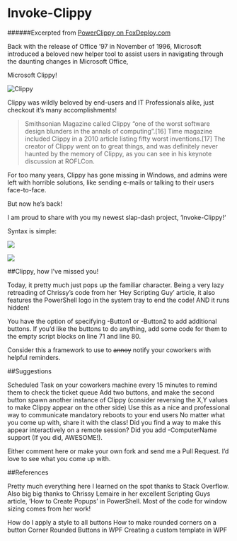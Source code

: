 # Invoke-Clippy

######Excerpted from [PowerClippy on FoxDeploy.com](https://foxdeploy.wordpress.com/?p=2646&preview=true)

Back with the release of Office ’97 in November of 1996, Microsoft introduced a beloved new helper tool to assist users in navigating through the daunting changes in Microsoft Office,

Microsoft Clippy!


![Clippy](https://foxdeploy.files.wordpress.com/2016/03/clippy.png?w=584&h=542)

Clippy was wildly beloved by end-users and IT Professionals alike, just checkout it’s many accomplishments!

>Smithsonian Magazine called Clippy “one of the worst software design blunders in the annals of computing”.[16] Time magazine included Clippy in a 2010 article listing fifty worst inventions.[17]
The creator of Clippy went on to great things, and was definitely never haunted by the memory of Clippy, as you can see in his keynote discussion at ROFLCon.

For too many years, Clippy has gone missing in Windows, and admins were left with horrible solutions, like sending e-mails or talking to their users face-to-face.

But now he’s back!

I am proud to share with you my newest slap-dash project,  ‘Invoke-Clippy!‘

Syntax is simple:

![](https://foxdeploy.files.wordpress.com/2016/03/clippy01.png?w=1272&h=114)

![](https://foxdeploy.files.wordpress.com/2016/03/clippy02.png?w=1272&h=114)

##Clippy, how I've missed you!

Today, it pretty much just pops up the familiar character.  Being a very lazy retreading of Chrissy’s code from her ‘Hey Scripting Guy’ article, it also features the PowerShell logo in the system tray to end the code!  AND it runs hidden!

You have the option of specifying -Button1 or -Button2 to add additional buttons.  If you’d like the buttons to do anything, add some code for them to the empty script blocks on line 71 and line 80.

Consider this a framework to use to ~~annoy~~ notify your coworkers with helpful reminders.

##Suggestions

Scheduled Task on your coworkers machine every 15 minutes to remind them to check the ticket queue
Add two buttons, and make the second button spawn another instance of Clippy (consider reversing the X,Y values to make Clippy appear on the other side)
Use this as a nice and professional way to communicate mandatory reboots to your end users
No matter what you come up with, share it with the class!  Did you find a way to make this appear interactively on a remote session?  Did you add -ComputerName support (If you did, AWESOME!).

Either comment here or make your own fork and send me a Pull Request.  I’d love to see what you come up with.

##References

Pretty much everything here I learned on the spot thanks to Stack Overflow.  Also big big thanks to Chrissy Lemaire in her excellent Scripting Guys article, ‘How to Create Popups’ in PowerShell.  Most of the code for window sizing comes from her work!

How do I apply a style to all buttons
How to make rounded corners on a button Corner Rounded Buttons in WPF
Creating a custom template in WPF
